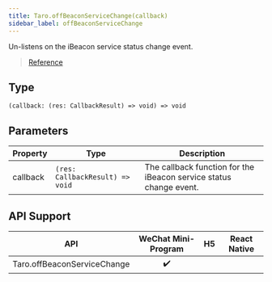 ```yaml
---
title: Taro.offBeaconServiceChange(callback)
sidebar_label: offBeaconServiceChange
---
```


Un-listens on the iBeacon service status change event.

> [Reference](https://developers.weixin.qq.com/miniprogram/dev/api/device/ibeacon/wx.offBeaconServiceChange.html)

## Type

```tsx
(callback: (res: CallbackResult) => void) => void
```

## Parameters

<table>
  <thead>
    <tr>
      <th>Property</th>
      <th>Type</th>
      <th>Description</th>
    </tr>
  </thead>
  <tbody>
    <tr>
      <td>callback</td>
      <td><code>(res: CallbackResult) =&gt; void</code></td>
      <td>The callback function for the iBeacon service status change event.</td>
    </tr>
  </tbody>
</table>

## API Support

|             API             | WeChat Mini-Program | H5 | React Native |
|:---------------------------:|:-------------------:|:--:|:------------:|
| Taro.offBeaconServiceChange |         ✔️          |    |              |
